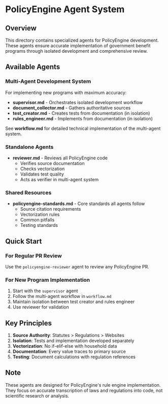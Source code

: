 # PolicyEngine Agent System

## Overview

This directory contains specialized agents for PolicyEngine development. These agents ensure accurate implementation of government benefit programs through isolated development and comprehensive review.

## Available Agents

### Multi-Agent Development System
For implementing new programs with maximum accuracy:
- **supervisor.md** - Orchestrates isolated development workflow
- **document_collector.md** - Gathers authoritative sources
- **test_creator.md** - Creates tests from documentation (in isolation)
- **rules_engineer.md** - Implements from documentation (in isolation)

See **workflow.md** for detailed technical implementation of the multi-agent system.

### Standalone Agents
- **reviewer.md** - Reviews all PolicyEngine code
  - Verifies source documentation
  - Checks vectorization
  - Validates test quality
  - Acts as verifier in multi-agent system

### Shared Resources
- **policyengine-standards.md** - Core standards all agents follow
  - Source citation requirements
  - Vectorization rules
  - Common pitfalls
  - Testing standards

## Quick Start

### For Regular PR Review
Use the `policyengine-reviewer` agent to review any PolicyEngine PR.

### For New Program Implementation
1. Start with the `supervisor` agent
2. Follow the multi-agent workflow in `workflow.md`
3. Maintain isolation between test creator and rules engineer
4. Use reviewer for validation

## Key Principles

1. **Source Authority**: Statutes > Regulations > Websites
2. **Isolation**: Tests and implementation developed separately
3. **Vectorization**: No if-elif-else with household data
4. **Documentation**: Every value traces to primary source
5. **Testing**: Document calculations with regulation references

## Note

These agents are designed for PolicyEngine's rule engine implementation. They focus on accurate transcription of laws and regulations into code, not scientific research or analysis.